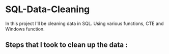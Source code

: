 # SQL-Data-Cleaning
In this project I'll be cleaning data in SQL. Using various functions, CTE and Windows function. 

## Steps that I took to clean up the data :
